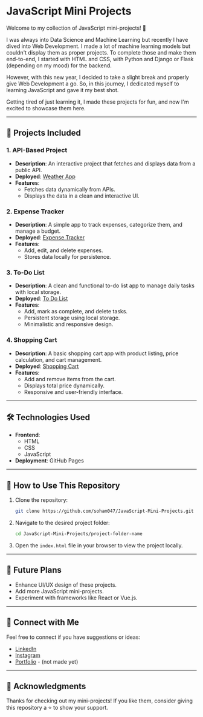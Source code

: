 # JavaScript Mini Projects

Welcome to my collection of JavaScript mini-projects! 🚀

I was always into Data Science and Machine Learning but recently I have dived into Web Development. I made a lot of machine learning models but couldn't display them as proper projects. To complete those and make them end-to-end, I started with HTML and CSS, with Python and Django or Flask (depending on my mood) for the backend.

However, with this new year, I decided to take a slight break and properly give Web Development a go. So, in this journey, I dedicated myself to learning JavaScript and gave it my best shot. 

Getting tired of just learning it, I made these projects for fun, and now I'm excited to showcase them here.

---

## 🌟 Projects Included

### 1. **API-Based Project**
- **Description**: An interactive project that fetches and displays data from a public API.
- **Deployed**: [Weather App](https://soham047.github.io/JavaScript-Mini-Projects/API-based-Weather-App/)
- **Features**:
  - Fetches data dynamically from APIs.
  - Displays the data in a clean and interactive UI.

### 2. **Expense Tracker**
- **Description**: A simple app to track expenses, categorize them, and manage a budget.
- **Deployed**: [Expense Tracker](https://soham047.github.io/JavaScript-Mini-Projects/Expense-Tracker/)
- **Features**:
  - Add, edit, and delete expenses.
  - Stores data locally for persistence.

### 3. **To-Do List**
- **Description**: A clean and functional to-do list app to manage daily tasks with local storage.
- **Deployed**: [To Do List](https://soham047.github.io/JavaScript-Mini-Projects/To-do-list/)
- **Features**:
  - Add, mark as complete, and delete tasks.
  - Persistent storage using local storage.
  - Minimalistic and responsive design.

### 4. **Shopping Cart**
- **Description**: A basic shopping cart app with product listing, price calculation, and cart management.
- **Deployed**: [Shopping Cart](https://soham047.github.io/JavaScript-Mini-Projects/shopping-cart/)
- **Features**:
  - Add and remove items from the cart.
  - Displays total price dynamically.
  - Responsive and user-friendly interface.

---

## 🛠️ Technologies Used

- **Frontend**:
   - HTML
   - CSS
   - JavaScript
- **Deployment**: GitHub Pages

---

## 🚀 How to Use This Repository

1. Clone the repository:
   ```bash
   git clone https://github.com/soham047/JavaScript-Mini-Projects.git
   ```
2. Navigate to the desired project folder:
   ```bash
   cd JavaScript-Mini-Projects/project-folder-name
   ```
3. Open the `index.html` file in your browser to view the project locally.

---

## 🎯 Future Plans

- Enhance UI/UX design of these projects.
- Add more JavaScript mini-projects.
- Experiment with frameworks like React or Vue.js.

---

## 🤝 Connect with Me

Feel free to connect if you have suggestions or ideas:

- [LinkedIn](https://www.linkedin.com/in/soham047)
- [Instagram](https://instagram.com/s0hahahaham)
- [Portfolio](https://your-portfolio-link) - (not made yet)

---

## 📜 Acknowledgments

Thanks for checking out my mini-projects! If you like them, consider giving this repository a ⭐ to show your support.

